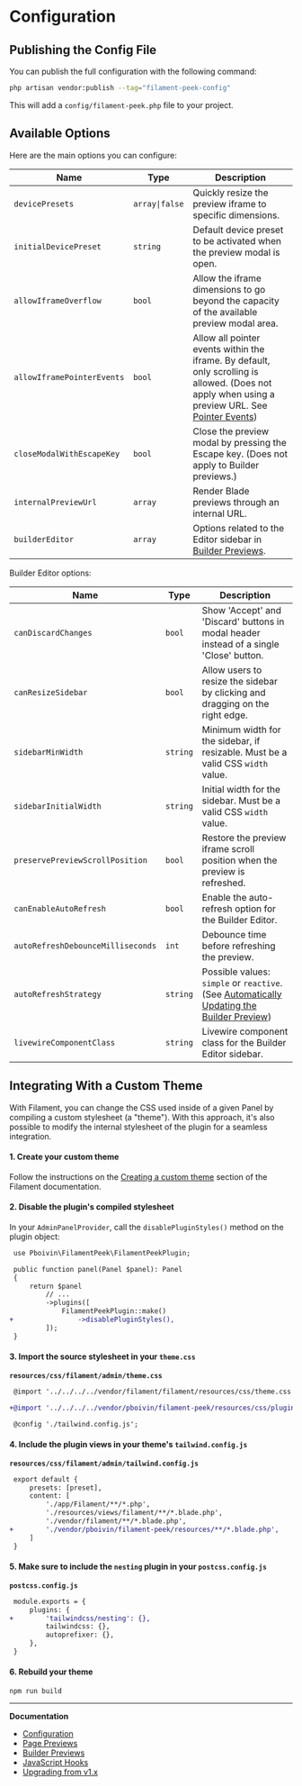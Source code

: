 # Configuration

## Publishing the Config File

You can publish the full configuration with the following command:

```bash
php artisan vendor:publish --tag="filament-peek-config"
```

This will add a `config/filament-peek.php` file to your project.

## Available Options

Here are the main options you can configure:

| Name | Type | Description |
|---|---|---|
| `devicePresets` | `array\|false` | Quickly resize the preview iframe to specific dimensions. |
| `initialDevicePreset` | `string` | Default device preset to be activated when the preview modal is open. |
| `allowIframeOverflow` | `bool` | Allow the iframe dimensions to go beyond the capacity of the available preview modal area. |
| `allowIframePointerEvents` | `bool` | Allow all pointer events within the iframe. By default, only scrolling is allowed. (Does not apply when using a preview URL. See [Pointer Events](./page-previews.md#preview-pointer-events)) |
| `closeModalWithEscapeKey` | `bool` | Close the preview modal by pressing the Escape key. (Does not apply to Builder previews.) |
| `internalPreviewUrl` | `array` | Render Blade previews through an internal URL. |
| `builderEditor` | `array` | Options related to the Editor sidebar in [Builder Previews](./builder-previews.md). |

Builder Editor options:

| Name | Type | Description |
|---|---|---|
| `canDiscardChanges` | `bool` | Show 'Accept' and 'Discard' buttons in modal header instead of a single 'Close' button. |
| `canResizeSidebar` | `bool` | Allow users to resize the sidebar by clicking and dragging on the right edge. |
| `sidebarMinWidth` | `string` | Minimum width for the sidebar, if resizable. Must be a valid CSS `width` value. |
| `sidebarInitialWidth` | `string` | Initial width for the sidebar. Must be a valid CSS `width` value. |
| `preservePreviewScrollPosition` | `bool` | Restore the preview iframe scroll position when the preview is refreshed. |
| `canEnableAutoRefresh` | `bool` | Enable the auto-refresh option for the Builder Editor. |
| `autoRefreshDebounceMilliseconds` | `int` | Debounce time before refreshing the preview. |
| `autoRefreshStrategy` | `string` | Possible values: `simple` or `reactive`. (See [Automatically Updating the Builder Preview](./builder-previews.md#preview-auto-refresh)) |
| `livewireComponentClass` | `string` | Livewire component class for the Builder Editor sidebar. |

## Integrating With a Custom Theme

With Filament, you can change the CSS used inside of a given Panel by compiling a custom stylesheet (a "theme"). With this approach, it's also possible to modify the internal stylesheet of the plugin for a seamless integration.

#### 1. Create your custom theme

Follow the instructions on the [Creating a custom theme](https://filamentphp.com/docs/3.x/panels/themes#creating-a-custom-theme) section of the Filament documentation.

#### 2. Disable the plugin's compiled stylesheet

In your `AdminPanelProvider`, call the `disablePluginStyles()` method on the plugin object:

```diff
 use Pboivin\FilamentPeek\FilamentPeekPlugin;

 public function panel(Panel $panel): Panel
 {
     return $panel
         // ...
         ->plugins([
             FilamentPeekPlugin::make()
+                ->disablePluginStyles(),
         ]);
 }
```

#### 3. Import the source stylesheet in your `theme.css`

**`resources/css/filament/admin/theme.css`**
```diff
 @import '../../../../vendor/filament/filament/resources/css/theme.css';

+@import '../../../../vendor/pboivin/filament-peek/resources/css/plugin.css';

 @config './tailwind.config.js';
```

#### 4. Include the plugin views in your theme's `tailwind.config.js`

**`resources/css/filament/admin/tailwind.config.js`**
```diff
 export default {
     presets: [preset],
     content: [
         './app/Filament/**/*.php',
         './resources/views/filament/**/*.blade.php',
         './vendor/filament/**/*.blade.php',
+        './vendor/pboivin/filament-peek/resources/**/*.blade.php',
     ]
 }
```

#### 5. Make sure to include the `nesting` plugin in your `postcss.config.js`

**`postcss.config.js`**
```diff
 module.exports = {
     plugins: {
+        'tailwindcss/nesting': {},
         tailwindcss: {},
         autoprefixer: {},
     },
 }
```

#### 6. Rebuild your theme

```
npm run build
```

---

**Documentation**

<!-- BEGIN_TOC -->

- [Configuration](./configuration.md)
- [Page Previews](./page-previews.md)
- [Builder Previews](./builder-previews.md)
- [JavaScript Hooks](./javascript-hooks.md)
- [Upgrading from v1.x](./upgrade-guide.md)

<!-- END_TOC -->
